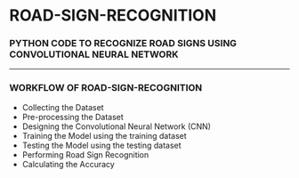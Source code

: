 # ROAD-SIGN-RECOGNITION

### PYTHON CODE TO RECOGNIZE ROAD SIGNS USING CONVOLUTIONAL NEURAL NETWORK

-----

### WORKFLOW OF ROAD-SIGN-RECOGNITION

- Collecting the Dataset
- Pre-processing the Dataset
- Designing the Convolutional Neural Network (CNN)
- Training the Model using the training dataset
- Testing the Model using the testing dataset
- Performing Road Sign Recognition
- Calculating the Accuracy
